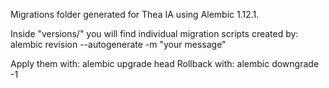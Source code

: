 Migrations folder generated for Thea IA using Alembic 1.12.1.

Inside "versions/" you will find individual migration scripts created by:
    alembic revision --autogenerate -m "your message"

Apply them with:
    alembic upgrade head
Rollback with:
    alembic downgrade -1
